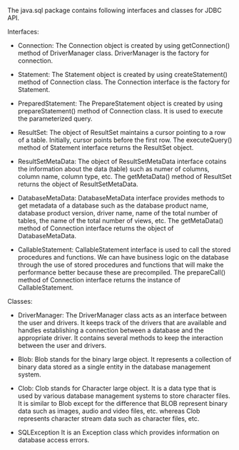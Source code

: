 The java.sql package contains following interfaces and classes for JDBC
API.

Interfaces:

-   Connection: The Connection object is created by using
getConnection() method of DriverManager class. DriverManager is the
factory for connection.

-   Statement: The Statement object is created by using
createStatement() method of Connection class. The Connection
interface is the factory for Statement.

-   PreparedStatement: The PrepareStatement object is created by using
prepareStatement() method of Connection class. It is used to execute
the parameterized query.

-   ResultSet: The object of ResultSet maintains a cursor pointing to a
row of a table. Initially, cursor points before the first row. The
executeQuery() method of Statement interface returns the ResultSet
object.

-   ResultSetMetaData: The object of ResultSetMetaData interface cotains
the information about the data (table) such as numer of columns,
column name, column type, etc. The getMetaData() method of ResultSet
returns the object of ResultSetMetaData.

-   DatabaseMetaData: DatabaseMetaData interface provides methods to get
metadata of a database such as the database product name, database
product version, driver name, name of the total number of tables,
the name of the total number of views, etc. The getMetaData() method
of Connection interface returns the object of DatabaseMetaData.

-   CallableStatement: CallableStatement interface is used to call the
stored procedures and functions. We can have business logic on the
database through the use of stored procedures and functions that
will make the performance better because these are precompiled. The
prepareCall() method of Connection interface returns the instance of
CallableStatement.

Classes:

-   DriverManager: The DriverManager class acts as an interface between
the user and drivers. It keeps track of the drivers that are
available and handles establishing a connection between a database
and the appropriate driver. It contains several methods to keep the
interaction between the user and drivers.

-   Blob: Blob stands for the binary large object. It represents a
collection of binary data stored as a single entity in the database
management system.

-   Clob: Clob stands for Character large object. It is a data type that
is used by various database management systems to store character
files. It is similar to Blob except for the difference that BLOB
represent binary data such as images, audio and video files, etc.
whereas Clob represents character stream data such as character
files, etc.

-   SQLException It is an Exception class which provides information on
database access errors.